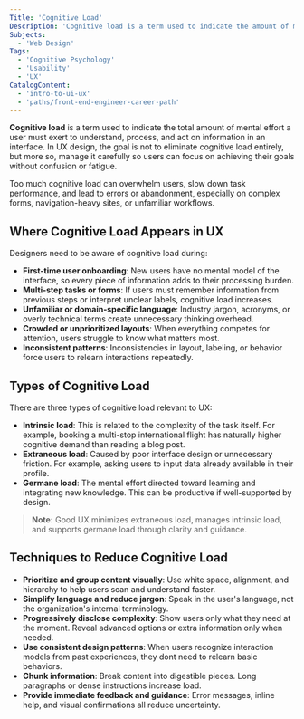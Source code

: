 ```yaml
---
Title: 'Cognitive Load'
Description: 'Cognitive load is a term used to indicate the amount of mental effort required for a user to process information and complete a task.'
Subjects:
  - 'Web Design'
Tags:
  - 'Cognitive Psychology'
  - 'Usability'
  - 'UX'
CatalogContent:
  - 'intro-to-ui-ux'
  - 'paths/front-end-engineer-career-path'
---
```


**Cognitive load** is a term used to indicate the total amount of mental effort a user must exert to understand, process, and act on information in an interface. In UX design, the goal is not to eliminate cognitive load entirely, but more so, manage it carefully so users can focus on achieving their goals without confusion or fatigue.

Too much cognitive load can overwhelm users, slow down task performance, and lead to errors or abandonment, especially on complex forms, navigation-heavy sites, or unfamiliar workflows.

## Where Cognitive Load Appears in UX

Designers need to be aware of cognitive load during:

- **First-time user onboarding**: New users have no mental model of the interface, so every piece of information adds to their processing burden.
- **Multi-step tasks or forms**: If users must remember information from previous steps or interpret unclear labels, cognitive load increases.
- **Unfamiliar or domain-specific language**: Industry jargon, acronyms, or overly technical terms create unnecessary thinking overhead.
- **Crowded or unprioritized layouts**: When everything competes for attention, users struggle to know what matters most.
- **Inconsistent patterns**: Inconsistencies in layout, labeling, or behavior force users to relearn interactions repeatedly.

## Types of Cognitive Load

There are three types of cognitive load relevant to UX:

- **Intrinsic load**: This is related to the complexity of the task itself. For example, booking a multi-stop international flight has naturally higher cognitive demand than reading a blog post.
- **Extraneous load**: Caused by poor interface design or unnecessary friction. For example, asking users to input data already available in their profile.
- **Germane load**: The mental effort directed toward learning and integrating new knowledge. This can be productive if well-supported by design.

> **Note:** Good UX minimizes extraneous load, manages intrinsic load, and supports germane load through clarity and guidance.

## Techniques to Reduce Cognitive Load

- **Prioritize and group content visually**: Use white space, alignment, and hierarchy to help users scan and understand faster.
- **Simplify language and reduce jargon**: Speak in the user's language, not the organization's internal terminology.
- **Progressively disclose complexity**: Show users only what they need at the moment. Reveal advanced options or extra information only when needed.
- **Use consistent design patterns**: When users recognize interaction models from past experiences, they dont need to relearn basic behaviors.
- **Chunk information**: Break content into digestible pieces. Long paragraphs or dense instructions increase load.
- **Provide immediate feedback and guidance**: Error messages, inline help, and visual confirmations all reduce uncertainty.
